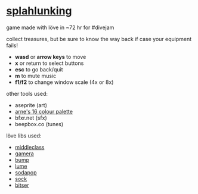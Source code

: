 # [splahlunking](https://xhg.itch.io/splahlunking)

game made with löve in ~72 hr for #divejam

collect treasures, but be sure to know the way back if case your equipment fails!

- **wasd** or **arrow keys** to move
- **x** or return to select buttons
- **esc** to go back/quit
- **m** to mute music
- **f1/f2** to change window scale (4x or 8x)


other tools used:
- aseprite (art)
- [arne's 16 colour palette](https://androidarts.com/palette/16pal.htm)
- bfxr.net (sfx)
- beepbox.co (tunes)

löve libs used:
- [middleclass](https://github.com/kikito/middleclass)
- [gamera](https://github.com/kikito/gamera)
- [bump](https://github.com/kikito/bump.lua)
- [lume](https://github.com/rxi/lume/)
- [sodapop](https://github.com/tesselode/sodapop)
- [sock](https://github.com/camchenry/sock.lua)
- [bitser](https://github.com/gvx/bitser)

